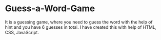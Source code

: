 # Guess-a-Word-Game
It is a guessing game, where you need to guess the word with the help of hint and you have 6 guesses in total. I have created this with help of  HTML, CSS, JavaScript.
